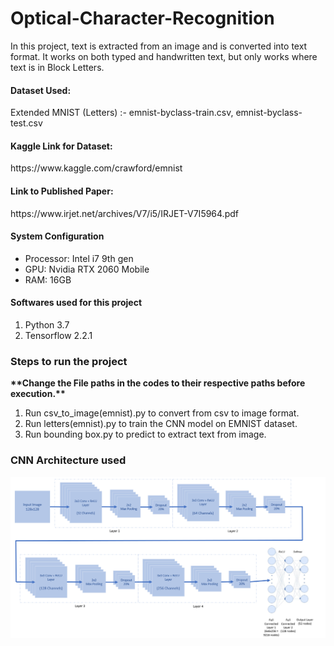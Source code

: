 # Optical-Character-Recognition
In this project, text is extracted from an image and is converted into text format. It works on both typed and handwritten text, but only works where text is in Block Letters.

<h4>Dataset Used:</h4>Extended MNIST (Letters) :- emnist-byclass-train.csv, emnist-byclass-test.csv

<h4>Kaggle Link for Dataset:</h4>https://www.kaggle.com/crawford/emnist

<h4>Link to Published Paper:</h4>https://www.irjet.net/archives/V7/i5/IRJET-V7I5964.pdf

<h4>System Configuration</h4>
<ul>
  <li>Processor: Intel i7 9th gen</li>
  <li>GPU: Nvidia RTX 2060 Mobile</li>
  <li>RAM: 16GB</li>
</ul>

<h4>Softwares used for this project</h4>
<ol>
  <li>Python 3.7</li>
  <li>Tensorflow 2.2.1</li>
</ol>

<h3>Steps to run the project</h3>
  <b>**Change the File paths in the codes to their respective paths before execution.**</b>
<ol>
  <li>Run csv_to_image(emnist).py to convert from csv to image format.</li>
  <li>Run letters(emnist).py to train the CNN model on EMNIST dataset.</li>
  <li>Run bounding box.py to predict to extract text from image.</li>
</ol>

<h3>CNN Architecture used</h3>
<img src="https://github.com/DarylFernandes99/Optical-Character-Recognition/blob/main/Layers.png" alt="CNN layers" width="900"></img>
